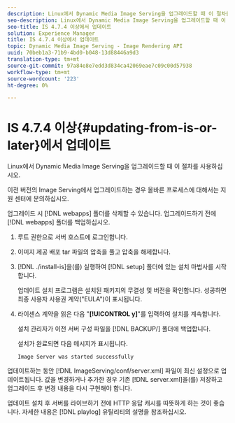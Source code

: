 ```yaml
---
description: Linux에서 Dynamic Media Image Serving을 업그레이드할 때 이 절차를 사용하십시오.
seo-description: Linux에서 Dynamic Media Image Serving을 업그레이드할 때 이 절차를 사용하십시오.
seo-title: IS 4.7.4 이상에서 업데이트
solution: Experience Manager
title: IS 4.7.4 이상에서 업데이트
topic: Dynamic Media Image Serving - Image Rendering API
uuid: 70beb1a3-71b9-4bd0-b048-13d88446a9d3
translation-type: tm+mt
source-git-commit: 97a84e8e7edd3d834ca42069eae7c09c00d57938
workflow-type: tm+mt
source-wordcount: '223'
ht-degree: 0%

---
```



# IS 4.7.4 이상{#updating-from-is-or-later}에서 업데이트

Linux에서 Dynamic Media Image Serving을 업그레이드할 때 이 절차를 사용하십시오.

이전 버전의 Image Serving에서 업그레이드하는 경우 올바른 프로세스에 대해서는 지원 센터에 문의하십시오.

업그레이드 시 [!DNL webapps] 폴더를 삭제할 수 있습니다. 업그레이드하기 전에 [!DNL webapps] 폴더를 백업하십시오.

1. 루트 권한으로 서버 호스트에 로그인합니다.
1. 이미지 제공 배포 tar 파일의 압축을 풀고 압축을 해제합니다.
1. [!DNL ./install-is]을(를) 실행하여 [!DNL setup] 폴더에 있는 설치 마법사를 시작합니다.

   업데이트 설치 프로그램은 설치된 패키지의 무결성 및 버전을 확인합니다. 성공하면 최종 사용자 사용권 계약(&quot;EULA&quot;)이 표시됩니다.
1. 라이센스 계약을 읽은 다음 &quot;**[!UICONTROL y]**&quot;를 입력하여 설치를 계속합니다.

   설치 관리자가 이전 서버 구성 파일을 [!DNL BACKUP/] 폴더에 백업합니다.

   설치가 완료되면 다음 메시지가 표시됩니다.

   `Image Server was started successfully`

업데이트하는 동안 [!DNL ImageServing/conf/server.xml] 파일이 최신 설정으로 업데이트됩니다. 값을 변경하거나 추가한 경우 기존 [!DNL server.xml]을(를) 저장하고 업그레이드 후 변경 내용을 다시 구현해야 합니다.

업데이트 설치 후 서버를 라이브하기 전에 HTTP 응답 캐시를 따뜻하게 하는 것이 좋습니다. 자세한 내용은 [!DNL playlog] 유틸리티의 설명을 참조하십시오.

